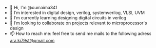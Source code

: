- 👋 Hi, I’m @oumaima341
- 👀 I’m interested in digital design, verilog, systemverilog, VLSI, UVM
- 🌱 I’m currently learning designing digital circuits in verilog
- 💞️ I’m looking to collaborate on projects relevant to microprocessor's design
- 📫 How to reach me: feel free to send me mails to the following adress ara.ki79st@gmail.com

<!---
oumaima341/oumaima341 is a ✨ special ✨ repository because its `README.md` (this file) appears on your GitHub profile.
You can click the Preview link to take a look at your changes.
--->
